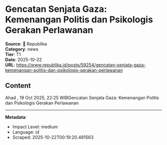 # Gencatan Senjata Gaza: Kemenangan Politis dan Psikologis Gerakan Perlawanan

**Source**: 📰 Republika  
**Category**: news  
**Tier**: T1  
**Date**: 2025-10-22  
**URL**: https://www.republika.id/posts/59254/gencatan-senjata-gaza-kemenangan-politis-dan-psikologis-gerakan-perlawanan

## Content

Ahad , 19 Oct 2025, 22:25 WIBGencatan Senjata Gaza: Kemenangan Politis dan Psikologis Gerakan Perlawanan

---

**Metadata**:
- Impact Level: medium
- Language: id
- Scraped: 2025-10-22T00:19:20.481563
